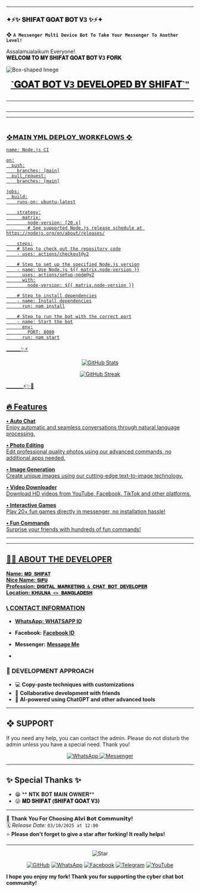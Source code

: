 ---------

### ✦⚡✨ 𝐒𝐇𝐈𝐅𝐀𝐓  𝐆𝐎𝐀𝐓  𝐁𝐎𝐓  𝐕3 ✨⚡✦

❖ **`A Messenger Multi Device Bot To Take Your Messenger To Another Level!`** 



Assalamualaikum Everyone!  
**𝐖𝐄𝐋𝐂𝐎𝐌 𝐓𝐎 𝐌𝐘 𝐒𝐇𝐈𝐅𝐀𝐓 𝐆𝐎𝐀𝐓 𝐁𝐎𝐓 𝐕3 𝐅𝐎𝐑𝐊**

![Box-shaped Imege](https://i.imgur.com/B14qpER.jpeg)

<p align="center" style="animation: glow 2s infinite alternate; font-family: 'Segoe UI', Tahoma, Geneva, Verdana, sans-serif;">
  <span style="font-size: 24px; font-weight: bold;"<p align="center">
  <a href="#">`𝐆𝐎𝐀𝐓 𝐁𝐎𝐓 𝐕3 𝐃𝐄𝐕𝐄𝐋𝐎𝐏𝐄𝐃 𝐁𝐘 𝐒𝐇𝐈𝐅𝐀𝐓`"</span><br>
  <p align="center">
  <a href="#"><img src="http://readme-typing-svg.herokuapp.com?color=cyan&center=true&vCenter=true&multiline=false&lines=`𝐒__𝐇__𝐈__𝐅__𝐀__𝐓`" alt="">
</p>

-------

 <p align="center">
  <a href="#"><img src="http://readme-typing-svg.herokuapp.com?color=cyan&center=true&vCenter=true&multiline=false&lines=`𝐒𝐇𝐈𝐅𝐀𝐓+𝐆𝐎𝐀𝐓+𝐁𝐎𝐓+𝐕3`" alt="">

<br>

--------

_______
### <br>   ❖𝗠𝗔𝗜𝗡 𝗬𝗠𝗟 𝗗𝗘𝗣𝗟𝗢𝗬_𝗪𝗢𝗥𝗞𝗙𝗟𝗢𝗪𝗦 ❖
```
name: Node.js CI

on:
  push:
    branches: [main]
  pull_request:
    branches: [main]

jobs:
  build:
    runs-on: ubuntu-latest

    strategy:
      matrix:
        node-version: [20.x]
        # See supported Node.js release schedule at https://nodejs.org/en/about/releases/

    steps:
    # Step to check out the repository code
    - uses: actions/checkout@v2

    # Step to set up the specified Node.js version
    - name: Use Node.js ${{ matrix.node-version }}
      uses: actions/setup-node@v2
      with:
        node-version: ${{ matrix.node-version }}

    # Step to install dependencies
    - name: Install dependencies
      run: npm install

    # Step to run the bot with the correct port
    - name: Start the bot
      env:
        PORT: 8080
      run: npm start
```

______✨⚡

 <p align="center">
  <img src="https://github-readme-stats.vercel.app/api?username=KAKASHI-V5&show_icons=true&theme=radical" alt="GitHub Stats" />
</p>

<p align="center">
  <img src="https://github-readme-streak-stats.herokuapp.com/?user=KAKASHI-V5&theme=radical" alt="GitHub Streak" />
</p> 


_______⚡✨🫡

## 🔥 Features  

**• Auto Chat**  
Enjoy automatic and seamless conversations through natural language processing.  

**• Photo Editing**  
Edit professional quality photos using our advanced commands, no additional apps needed.  

**• Image Generation**  
Create unique images using our cutting-edge text-to-image technology.  

**• Video Downloader**  
Download HD videos from YouTube, Facebook, TikTok and other platforms.  

**• Interactive Games**  
Play 20+ fun games directly in messenger, no installation hassle!  

**• Fun Commands**  
Surprise your friends with hundreds of fun commands!  
___


---




## 👨‍💻 **ABOUT THE DEVELOPER**  
  
**Name:** **`𝐌𝐃 𝐒𝐇𝐈𝐅𝐀𝐓`**  
**Nice Name:** **`𝐒𝐈𝐅𝐔`**  
**Profession:** **`𝐃𝐈𝐆𝐈𝐓𝐀𝐋 𝐌𝐀𝐑𝐊𝐄𝐓𝐈𝐍𝐆 & 𝐂𝐇𝐀𝐓 𝐁𝐎𝐓 𝐃𝐄𝐕𝐄𝐋𝐎𝐏𝐄𝐑`**  
**Location:** **`𝐊𝐇𝐔𝐋𝐍𝐀 <> 𝐁𝐀𝐍𝐆𝐋𝐀𝐃𝐄𝐒𝐇`**  

### 📞 **CONTACT INFORMATION**  
- **WhatsApp:** **[WHATSAPP ID](https://wa.me/+8801964467614)**  
- **Facebook:** **[Facebook ID](https://facebook.com/100078859776449)**  
- **Messenger:** **[Message Me](https://m.me/100078859776449)**

- 

### 🚀 **DEVELOPMENT APPROACH**  
- 💻 **Copy-paste techniques with customizations**  
- 🤝 **Collaborative development with friends**  
- 🤖 **AI-powered using ChatGPT and other advanced tools**  




---





## ❖ SUPPORT  
If you need any help, you can contact the admin.
Please do not disturb the admin unless you have a special need. Thank you! 

<p align="center">
  <a href="https://wa.me/+8801964467614?text=AssalamuAlaikum%20Admin%20ALVI%20ISLAM%20Need%20Help%20Please%20Brother%20🫶">
    <img alt="WhatsApp" src="https://img.shields.io/badge/WhatsApp-25D366?style=for-the-badge&logo=whatsapp&logoColor=white">
  </a>
  <a href="https://m.me/100078859776449">
    <img alt="Messenger" src="https://img.shields.io/badge/Messenger-00B2FF?style=for-the-badge&logo=messenger&logoColor=white">
  </a>
</p>

---

## ✨ Special Thanks ✨

- 😁 ** 𝐍𝐓𝐊 𝐁𝐎𝐓 𝐌𝐀𝐈𝐍 𝐎𝐖𝐍𝐄𝐑**  
- 😜 **𝐌𝐃 𝐒𝐇𝐈𝐅𝐀𝐓 (𝐒𝐇𝐈𝐅𝐀𝐓 𝐆𝐎𝐀𝐓 𝐕3)**
---

💖 **Thank You For Choosing 𝗔𝗹𝘃𝗶 𝗕𝗼𝘁 𝗖𝗼𝗺𝗺𝘂𝗻𝗶𝘁𝘆!**  
🗓️ *Release Date:* `03/10/2025 at 12:00`  
⭐ **Please don't forget to give a star after forking! It really helps!**

---

<p align="center">
  <img src="https://img.icons8.com/emoji/48/000000/star-emoji.png" alt="Star" />
</p>

<p align="center">
  <a href="https://github.com/alvi-boss"><img src="https://img.icons8.com/fluency/48/000000/github.png" alt="GitHub"></a>
  <a href="https://wa.me/+966505748978"><img src="https://img.icons8.com/color/48/000000/whatsapp.png" alt="WhatsApp"></a>
  <a href="https://facebook.com/100082607436864"><img src="https://img.icons8.com/fluency/48/000000/facebook.png" alt="Facebook"></a>
  <a href="https://t.me/AKPremiumZone"><img src="https://img.icons8.com/color/48/000000/telegram-app.png" alt="Telegram"></a>
  <a href="https://youtube.com/@SAUniqueBro"><img src="https://img.icons8.com/color/48/000000/youtube-play.png" alt="YouTube"></a>
</p>

**I hope you enjoy my fork! Thank you for supporting the cyber chat bot community!**
